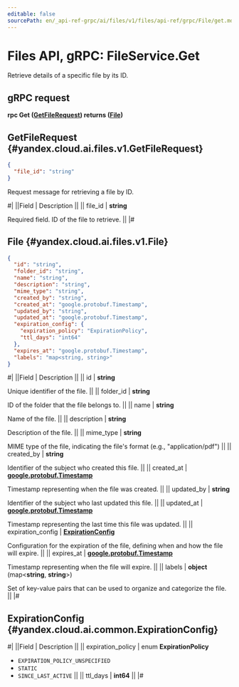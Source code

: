 ```yaml
---
editable: false
sourcePath: en/_api-ref-grpc/ai/files/v1/files/api-ref/grpc/File/get.md
---
```


# Files API, gRPC: FileService.Get

Retrieve details of a specific file by its ID.

## gRPC request

**rpc Get ([GetFileRequest](#yandex.cloud.ai.files.v1.GetFileRequest)) returns ([File](#yandex.cloud.ai.files.v1.File))**

## GetFileRequest {#yandex.cloud.ai.files.v1.GetFileRequest}

```json
{
  "file_id": "string"
}
```

Request message for retrieving a file by ID.

#|
||Field | Description ||
|| file_id | **string**

Required field. ID of the file to retrieve. ||
|#

## File {#yandex.cloud.ai.files.v1.File}

```json
{
  "id": "string",
  "folder_id": "string",
  "name": "string",
  "description": "string",
  "mime_type": "string",
  "created_by": "string",
  "created_at": "google.protobuf.Timestamp",
  "updated_by": "string",
  "updated_at": "google.protobuf.Timestamp",
  "expiration_config": {
    "expiration_policy": "ExpirationPolicy",
    "ttl_days": "int64"
  },
  "expires_at": "google.protobuf.Timestamp",
  "labels": "map<string, string>"
}
```

#|
||Field | Description ||
|| id | **string**

Unique identifier of the file. ||
|| folder_id | **string**

ID of the folder that the file belongs to. ||
|| name | **string**

Name of the file. ||
|| description | **string**

Description of the file. ||
|| mime_type | **string**

MIME type of the file, indicating the file's format (e.g., "application/pdf") ||
|| created_by | **string**

Identifier of the subject who created this file. ||
|| created_at | **[google.protobuf.Timestamp](https://developers.google.com/protocol-buffers/docs/reference/google.protobuf#timestamp)**

Timestamp representing when the file was created. ||
|| updated_by | **string**

Identifier of the subject who last updated this file. ||
|| updated_at | **[google.protobuf.Timestamp](https://developers.google.com/protocol-buffers/docs/reference/google.protobuf#timestamp)**

Timestamp representing the last time this file was updated. ||
|| expiration_config | **[ExpirationConfig](#yandex.cloud.ai.common.ExpirationConfig)**

Configuration for the expiration of the file, defining when and how the file will expire. ||
|| expires_at | **[google.protobuf.Timestamp](https://developers.google.com/protocol-buffers/docs/reference/google.protobuf#timestamp)**

Timestamp representing when the file will expire. ||
|| labels | **object** (map<**string**, **string**>)

Set of key-value pairs that can be used to organize and categorize the file. ||
|#

## ExpirationConfig {#yandex.cloud.ai.common.ExpirationConfig}

#|
||Field | Description ||
|| expiration_policy | enum **ExpirationPolicy**

- `EXPIRATION_POLICY_UNSPECIFIED`
- `STATIC`
- `SINCE_LAST_ACTIVE` ||
|| ttl_days | **int64** ||
|#
